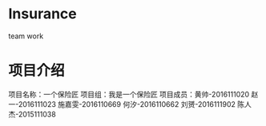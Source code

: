 # Insurance
team work

# 项目介绍
项目名称：一个保险匠
项目组：我是一个保险匠
项目成员：黄帅-2016111020 赵一-2016111023 施嘉雯-2016110669 
         何汐-2016110662 刘赟-2016111902 陈人杰-2015111038

